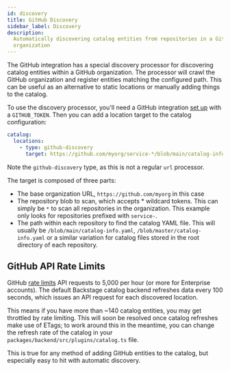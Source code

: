 ```yaml
---
id: discovery
title: GitHub Discovery
sidebar_label: Discovery
description:
  Automatically discovering catalog entities from repositories in a GitHub
  organization
---
```


The GitHub integration has a special discovery processor for discovering catalog
entities within a GitHub organization. The processor will crawl the GitHub
organization and register entities matching the configured path. This can be
useful as an alternative to static locations or manually adding things to the
catalog.

To use the discovery processor, you'll need a GitHub integration
[set up](locations.md) with a `GITHUB_TOKEN`. Then you can add a location target
to the catalog configuration:

```yaml
catalog:
  locations:
    - type: github-discovery
      target: https://github.com/myorg/service-*/blob/main/catalog-info.yaml
```

Note the `github-discovery` type, as this is not a regular `url` processor.

The target is composed of three parts:

- The base organization URL, `https://github.com/myorg` in this case
- The repository blob to scan, which accepts \* wildcard tokens. This can simply
  be `*` to scan all repositories in the organization. This example only looks
  for repositories prefixed with `service-`.
- The path within each repository to find the catalog YAML file. This will
  usually be `/blob/main/catalog-info.yaml`, `/blob/master/catalog-info.yaml` or
  a similar variation for catalog files stored in the root directory of each
  repository.

## GitHub API Rate Limits

GitHub
[rate limits](https://docs.github.com/en/rest/overview/resources-in-the-rest-api#rate-limiting)
API requests to 5,000 per hour (or more for Enterprise accounts). The default
Backstage catalog backend refreshes data every 100 seconds, which issues an API
request for each discovered location.

This means if you have more than ~140 catalog entities, you may get throttled by
rate limiting. This will soon be resolved once catalog refreshes make use of
ETags; to work around this in the meantime, you can change the refresh rate of
the catalog in your `packages/backend/src/plugins/catalog.ts` file.

This is true for any method of adding GitHub entities to the catalog, but
especially easy to hit with automatic discovery.
